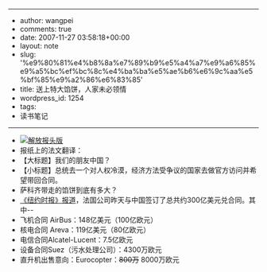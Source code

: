 - --
- author: wangpei
- comments: true
- date: 2007-11-27 03:58:18+00:00
- layout: note
- slug: '%e9%80%81%e4%b8%8a%e7%89%b9%e5%a4%a7%e9%a6%85%e9%a5%bc%ef%bc%8c%e4%ba%ba%e5%ae%b6%e6%9c%aa%e5%bf%85%e9%a2%86%e6%83%85'
- title: 送上特大馅饼，人家未必领情
- wordpress_id: 1254
- tags:
- 读书笔记
- --
- [![解放报头版](http://photo14.yupoo.com/20071127/013434_1535654968.jpg)](http://www.yupoo.com/photos/zoom?id=ff8080811664fbad01167d0653c60886)
- 报纸上的法文翻译：
- 【大标题】我们的朋友中国？
- 【小标题】总统去一个对人权冷漠，经济方法受争议的国家去做官方访问并希望带回合同。
- 萨科齐带走的馅饼到底有多大？
- [《纽约时报》报道](http://www.nytimes.com/2007/11/27/business/worldbusiness/27trade.html?_r=1&ref=world&oref=slogin)，法国公司昨天与中国签订了总共约300亿美元兑合同。其中--
- 飞机合同 AirBus：148亿美元（100亿欧元）
- 核电合同 Areva：119亿美元（80亿欧元）
- 电信合同Alcatel-Lucent：7.5亿欧元
- 设备合同Suez（污水处理公司）：4300万欧元
- 直升机出售意向：Eurocopter：<del>800万</del> 8000万欧元
